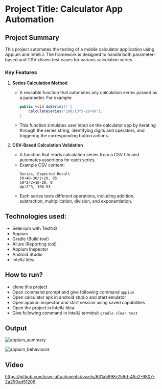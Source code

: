 # Project Title: Calculator App Automation 

## Project Summary

This project automates the testing of a mobile calculator application using Appium and IntelliJ. The framework is designed to handle both parameter-based and CSV-driven test cases for various calculation series.

### Key Features

1. **Series Calculation Method**
   - A reusable function that automates any calculation series passed as a parameter. For example:
     ```java
     public void doSeries() {
         calculateSeries("100/10*5-10+60");
     }
     ```
   - This function simulates user input on the calculator app by iterating through the series string, identifying digits and operators, and triggering the corresponding button actions.

2. **CSV-Based Calculation Validation**
   - A function that reads calculation series from a CSV file and automates assertions for each series.
   - Example CSV content:
     ```
     Series, Expected Result
     50+40-30/2+20, 95
     10*2/2+10-20, 0
     4pi2^3, 100.53
     ```
   - Each series tests different operations, including addition, subtraction, multiplication, division, and exponentiation.

## Technologies used:
- Selenium with TestNG
- Appium
- Gradle (Build tool)
- Allure (Reporting tool)
- Appium Inspector
- Android Studio
- IntelIJ Idea
## How to run?
- clone this project
- Open command prompt and give following command
 ``` appium ```
- Open calculator apk in android studio and start emulator
- Open appium inspector and start session using saved capabilities
- Open the project in IntelIJ Idea
- Give following command in IntelIJ terminal:
``` gradle clean test ```

## Output 

![appium_summary](https://github.com/user-attachments/assets/abd2ea9a-9775-476f-817c-56718a9660e6)

![appium_behaviours](https://github.com/user-attachments/assets/66f825a5-ac15-492a-939e-8728e84b0af5)

## Video 

https://github.com/user-attachments/assets/631a5998-259d-49a2-9807-2a290ad51206




